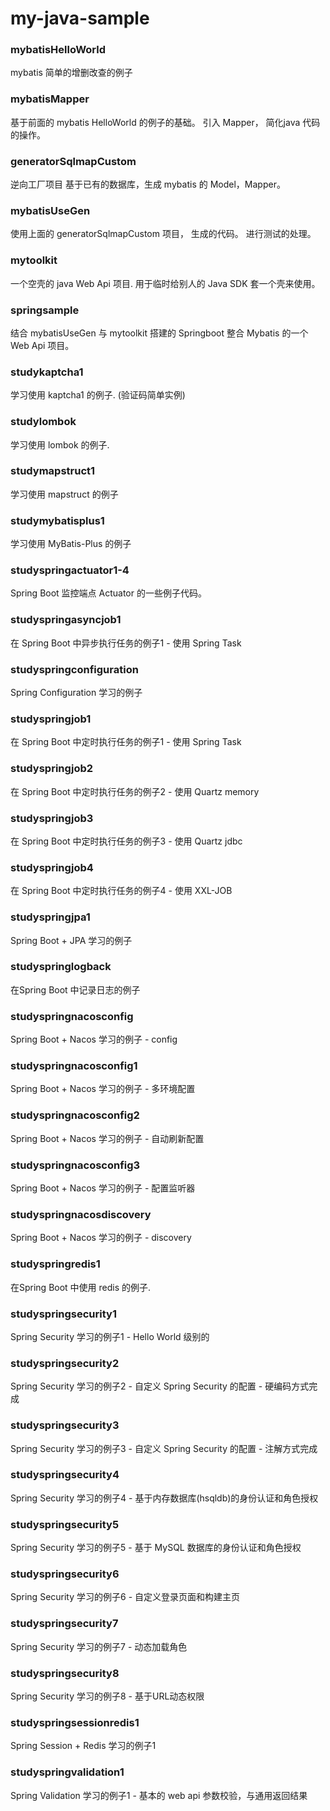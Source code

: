 # my-java-sample




### mybatisHelloWorld
mybatis 简单的增删改查的例子



### mybatisMapper
基于前面的 mybatis HelloWorld 的例子的基础。
引入 Mapper， 简化java 代码的操作。



### generatorSqlmapCustom
逆向工厂项目
基于已有的数据库，生成 mybatis 的 Model，Mapper。



### mybatisUseGen
使用上面的 generatorSqlmapCustom 项目， 生成的代码。
进行测试的处理。





### mytoolkit
一个空壳的 java Web Api 项目.
用于临时给别人的 Java SDK 套一个壳来使用。







### springsample
结合 mybatisUseGen 与 mytoolkit
搭建的 Springboot 整合 Mybatis 的一个 Web Api 项目。



### studykaptcha1
学习使用 kaptcha1 的例子. (验证码简单实例)



### studylombok
学习使用 lombok 的例子.


### studymapstruct1
学习使用 mapstruct 的例子



### studymybatisplus1
学习使用 MyBatis-Plus 的例子




### studyspringactuator1-4
Spring Boot 监控端点 Actuator 的一些例子代码。




### studyspringasyncjob1
在 Spring Boot 中异步执行任务的例子1 - 使用 Spring Task




### studyspringconfiguration
Spring Configuration 学习的例子 


### studyspringjob1
在 Spring Boot 中定时执行任务的例子1 - 使用 Spring Task 


### studyspringjob2
在 Spring Boot 中定时执行任务的例子2 - 使用 Quartz memory


### studyspringjob3
在 Spring Boot 中定时执行任务的例子3 - 使用  Quartz jdbc


### studyspringjob4
在 Spring Boot 中定时执行任务的例子4 - 使用 XXL-JOB



### studyspringjpa1
Spring Boot + JPA 学习的例子 



### studyspringlogback
在Spring Boot 中记录日志的例子 



### studyspringnacosconfig
Spring Boot + Nacos 学习的例子 - config

### studyspringnacosconfig1
Spring Boot + Nacos 学习的例子 - 多环境配置

### studyspringnacosconfig2
Spring Boot + Nacos 学习的例子 - 自动刷新配置

### studyspringnacosconfig3
Spring Boot + Nacos 学习的例子 -  配置监听器

### studyspringnacosdiscovery
Spring Boot + Nacos 学习的例子 - discovery




### studyspringredis1
在Spring Boot 中使用 redis 的例子.



### studyspringsecurity1
Spring Security 学习的例子1 - Hello World 级别的


### studyspringsecurity2
Spring Security 学习的例子2 - 自定义 Spring Security 的配置 - 硬编码方式完成


### studyspringsecurity3
Spring Security 学习的例子3 - 自定义 Spring Security 的配置 - 注解方式完成


### studyspringsecurity4
Spring Security 学习的例子4 - 基于内存数据库(hsqldb)的身份认证和角色授权


### studyspringsecurity5
Spring Security 学习的例子5 - 基于 MySQL 数据库的身份认证和角色授权


### studyspringsecurity6
Spring Security 学习的例子6 - 自定义登录页面和构建主页


### studyspringsecurity7
Spring Security 学习的例子7 - 动态加载角色


### studyspringsecurity8
Spring Security 学习的例子8 - 基于URL动态权限



### studyspringsessionredis1
Spring  Session + Redis 学习的例子1


### studyspringvalidation1
Spring Validation 学习的例子1 - 基本的 web api 参数校验，与通用返回结果


